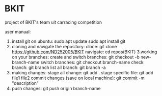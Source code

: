 # BKIT
project of BKIT's team
uit carracing competition 



user manual:
1. install git on ubuntu:
  sudo apt update
  sudo apt install git
2. cloning and navigate the repository:
clone:
  git clone https://github.com/ND252005/BKIT
navigate:
  cd repos(BKIT)
3.working on your branches:
create and switch branches:
  git checkout -b new-branch-name
switch branches:
  git checkout branch-name
check branch:
  git branch
list all branch:
  git branch -a
4. making changes:
stage all change:
  git add .
stage specific file:
  git add file1 file2
commit changes (save on local machine):
  git commit -m "description"
5. push changes:
  git push origin branch-name
